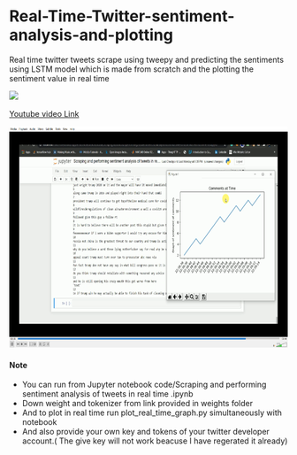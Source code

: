 # Real-Time-Twitter-sentiment-analysis-and-plotting

Real time twitter tweets scrape using tweepy and predicting the sentiments using LSTM model which is made from scratch and the plotting the sentiment value in real time



<img src="https://img.icons8.com/plasticine/100/000000/youtube.png"/>

[Youtube video Link](https://www.youtube.com/watch?v=jEunngbpCF4)

<img src="https://github.com/Boltuzamaki/Real-Time-Twitter-sentiment-analysis-and-plotting/blob/master/image/Screenshot%20(6616).png"  width="600" height="400" />



#### Note
- You can run from Jupyter notebook code/Scraping and performing sentiment analysis of tweets in real time .ipynb
- Down weight and tokenizer from link provided in weights folder
- And to plot in real time run plot_real_time_graph.py simultaneously with notebook
- And also provide your own key and tokens of your twitter developer account.( The give key will not work beacuse I have regerated it already)
